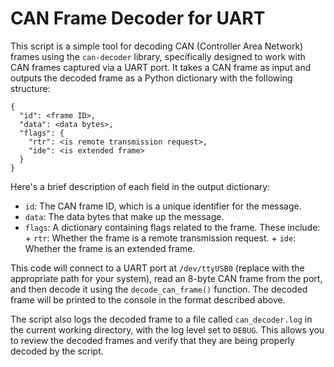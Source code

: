 # CAN Frame Decoder for UART

This script is a simple tool for decoding CAN (Controller Area Network) frames using
the `can-decoder` library, specifically designed to work with CAN frames captured via
a UART port. It takes a CAN frame as input and outputs the decoded frame as a Python
dictionary with the following structure:
```
{
  "id": <frame ID>,
  "data": <data bytes>,
  "flags": {
    "rtr": <is remote transmission request>,
    "ide": <is extended frame>
  }
}
```
Here's a brief description of each field in the output dictionary:

* `id`: The CAN frame ID, which is a unique identifier for the message.
* `data`: The data bytes that make up the message.
* `flags`: A dictionary containing flags related to the frame. These include:
        + `rtr`: Whether the frame is a remote transmission request.
        + `ide`: Whether the frame is an extended frame.


This code will connect to a UART port at `/dev/ttyUSB0` (replace with the appropriate
path for your system), read an 8-byte CAN frame from the port, and then decode it
using the `decode_can_frame()` function. The decoded frame will be printed to the
console in the format described above.

The script also logs the decoded frame to a file called `can_decoder.log` in the
current working directory, with the log level set to `DEBUG`. This allows you to
review the decoded frames and verify that they are being properly decoded by the
script.
